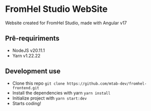 # FromHel Studio WebSite

Website created for FromHel Studio, made with Angular v17

## Prê-requiriments

- NodeJS v20.11.1
- Yarn v1.22.22

## Development use

- Clone this repo `git clone https://github.com/mtab-dev/fromhel-frontend.git`
- Install the dependencies with yarn `yarn install`
- Initialize project with `yarn start:dev`
- Starts coding!
